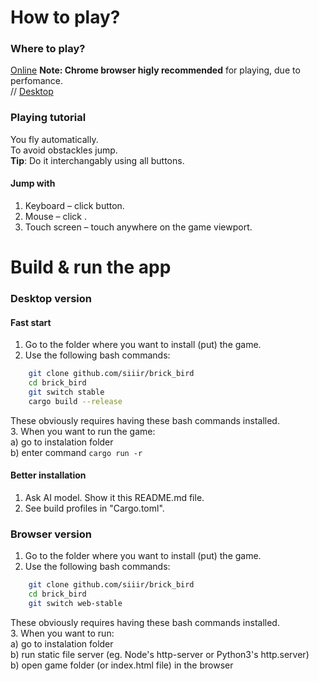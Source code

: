 # How to play?
### Where to play?
[Online](https://siiir.github.io/brick_bird/) **Note: Chrome browser higly recommended** for playing, due to perfomance.  
// [Desktop]()
### Playing tutorial
You fly automatically.  
To avoid obstackles jump.  
**Tip**: Do it interchangably using all buttons.  
#### Jump with
1. Keyboard – click <space> button.  
2. Mouse – click <left button>.  
3. Touch screen – touch anywhere on the game viewport.  

# Build & run the app

### Desktop version
#### Fast start
1. Go to the folder where you want to install (put) the game.  
2. Use the following bash commands:  
  ```bash
      git clone github.com/siiir/brick_bird
      cd brick_bird
      git switch stable
      cargo build --release
  ```
  These obviously requires having these bash commands installed.  
3. When you want to run the game:  
  a) go to instalation folder  
  b) enter command `cargo run -r`  
#### Better installation
1. Ask AI model. Show it this README.md file.  
2. See build profiles in "Cargo.toml".  

### Browser version
1. Go to the folder where you want to install (put) the game.  
2. Use the following bash commands:  
  ```bash
      git clone github.com/siiir/brick_bird
      cd brick_bird
      git switch web-stable
  ```
  These obviously requires having these bash commands installed.  
3. When you want to run:  
  a) go to instalation folder  
  b) run static file server (eg. Node's http-server or Python3's http.server)  
  b) open game folder (or index.html file) in the browser  
